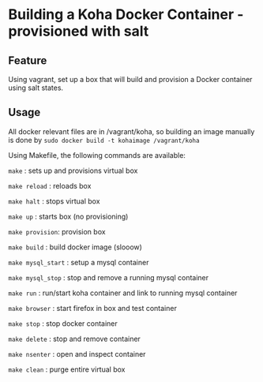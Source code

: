 Building a Koha Docker Container - provisioned with salt
===

## Feature

Using vagrant, set up a box that will build and provision a Docker container using salt states.

## Usage

All docker relevant files are in /vagrant/koha, so building an image manually is done by
```sudo docker build -t kohaimage /vagrant/koha```

Using Makefile, the following commands are available:

`make` : sets up and provisions virtual box

`make reload` : reloads box

`make halt` : stops virtual box

`make up` : starts box (no provisioning)

`make provision`: provision box

`make build` : build docker image (slooow)

`make mysql_start` : setup a mysql container

`make mysql_stop` : stop and remove a running mysql container

`make run` : run/start koha container and link to running mysql container 

`make browser` : start firefox in box and test container

`make stop` : stop docker container

`make delete` : stop and remove container

`make nsenter` : open and inspect container

`make clean` : purge entire virtual box
